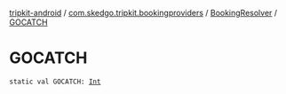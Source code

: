 [tripkit-android](../../index.md) / [com.skedgo.tripkit.bookingproviders](../index.md) / [BookingResolver](index.md) / [GOCATCH](./-g-o-c-a-t-c-h.md)

# GOCATCH

`static val GOCATCH: `[`Int`](https://kotlinlang.org/api/latest/jvm/stdlib/kotlin/-int/index.html)